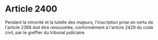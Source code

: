 # Article 2400

Pendant la minorité et la tutelle des majeurs, l'inscription prise en vertu de l'article 2398 doit être renouvelée, conformément à l'article 2429 du code civil, par le greffier du tribunal judiciaire.
